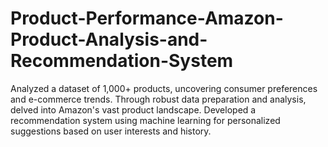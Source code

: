 # Product-Performance-Amazon-Product-Analysis-and-Recommendation-System
Analyzed a dataset of 1,000+ products, uncovering consumer preferences and e-commerce trends. Through robust data preparation and analysis, delved into Amazon's vast product landscape. Developed a recommendation system using machine learning for personalized suggestions based on user interests and history.
